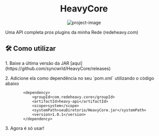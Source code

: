 <h1 align="center" id="title">HeavyCore</h1>

<p align="center"><img src="https://socialify.git.ci/syncwrld/HeavyCore/image?description=1&amp;font=Inter&amp;language=1&amp;name=1&amp;owner=1&amp;pattern=Solid&amp;stargazers=1&amp;theme=Dark" alt="project-image"></p>

<p id="description">Uma API completa pros plugins da minha Rede (redeheavy.com)</p>

<h2>🛠️ Como utilizar</h2>

<p>1. Baixe a última versão da JAR [aqui](https://github.com/syncwrld/HeavyCore/releases)</p>

<p>2. Adicione ela como dependência no seu `pom.xml` utilizando o código abaixo</p>

```
        <dependency>
            <groupId>com.redeheavy.core</groupId>
            <artifactId>heavy-api</artifactId>
            <scope>system</scope>
            <systemPath>seuDiretorio/HeavyCore.jar</systemPath>
            <version>1.0.1</version>
        </dependency>     
```

<p>3. Agora é só usar!</p>
